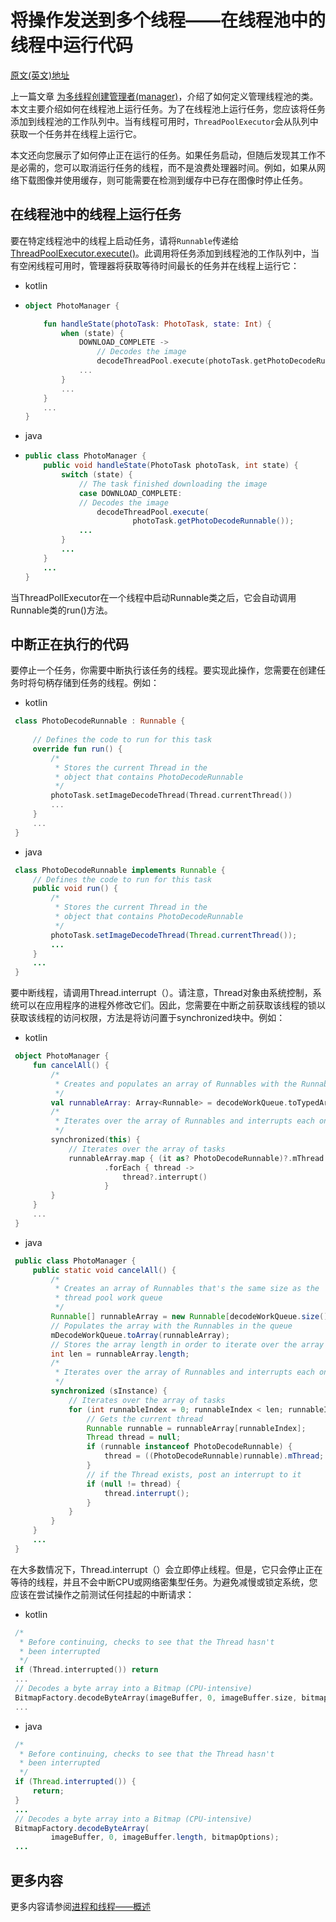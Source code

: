 # 将操作发送到多个线程——在线程池中的线程中运行代码

[原文(英文)地址](https://developer.android.com/training/multiple-threads/run-code#kotlin)

上一篇文章 [为多线程创建管理者(manager)](./将操作发送到多个线程——为多线程创建管理者(manager).md)，介绍了如何定义管理线程池的类。本文主要介绍如何在线程池上运行任务。为了在线程池上运行任务，您应该将任务添加到线程池的工作队列中。当有线程可用时，`ThreadPoolExecutor`会从队列中获取一个任务并在线程上运行它。

本文还向您展示了如何停止正在运行的任务。如果任务启动，但随后发现其工作不是必需的，您可以取消运行任务的线程，而不是浪费处理器时间。例如，如果从网络下载图像并使用缓存，则可能需要在检测到缓存中已存在图像时停止任务。

## 在线程池中的线程上运行任务

要在特定线程池中的线程上启动任务，请将`Runnable`传递给[ThreadPoolExecutor.execute()](https://developer.android.com/reference/java/util/concurrent/ThreadPoolExecutor.html#execute(java.lang.Runnable))。此调用将任务添加到线程池的工作队列中，当有空闲线程可用时，管理器将获取等待时间最长的任务并在线程上运行它：

- kotlin

- ```kotlin
  object PhotoManager {
  
      fun handleState(photoTask: PhotoTask, state: Int) {
          when (state) {
              DOWNLOAD_COMPLETE ->
                  // Decodes the image
                  decodeThreadPool.execute(photoTask.getPhotoDecodeRunnable())
              ...
          }
          ...
      }
      ...
  }
  ```

- java

- ```java
  public class PhotoManager {
      public void handleState(PhotoTask photoTask, int state) {
          switch (state) {
              // The task finished downloading the image
              case DOWNLOAD_COMPLETE:
              // Decodes the image
                  decodeThreadPool.execute(
                          photoTask.getPhotoDecodeRunnable());
              ...
          }
          ...
      }
      ...
  }
  ```

当ThreadPollExecutor在一个线程中启动Runnable类之后，它会自动调用Runnable类的run()方法。

## 中断正在执行的代码

要停止一个任务，你需要中断执行该任务的线程。要实现此操作，您需要在创建任务时将句柄存储到任务的线程。例如：

- kotlin

 ```kotlin
  class PhotoDecodeRunnable : Runnable {
  
      // Defines the code to run for this task
      override fun run() {
          /*
           * Stores the current Thread in the
           * object that contains PhotoDecodeRunnable
           */
          photoTask.setImageDecodeThread(Thread.currentThread())
          ...
      }
      ...
  }
  ```

- java

 ```java
  class PhotoDecodeRunnable implements Runnable {
      // Defines the code to run for this task
      public void run() {
          /*
           * Stores the current Thread in the
           * object that contains PhotoDecodeRunnable
           */
          photoTask.setImageDecodeThread(Thread.currentThread());
          ...
      }
      ...
  }
  ```

要中断线程，请调用Thread.interrupt（）。请注意，Thread对象由系统控制，系统可以在应用程序的进程外修改它们。因此，您需要在中断之前获取该线程的锁以获取该线程的访问权限，方法是将访问置于synchronized块中。例如：

- kotlin

 ```kotlin
  object PhotoManager {
      fun cancelAll() {
          /*
           * Creates and populates an array of Runnables with the Runnables in the queue
           */
          val runnableArray: Array<Runnable> = decodeWorkQueue.toTypedArray()
          /*
           * Iterates over the array of Runnables and interrupts each one's Thread.
           */
          synchronized(this) {
              // Iterates over the array of tasks
              runnableArray.map { (it as? PhotoDecodeRunnable)?.mThread }
                      .forEach { thread ->
                          thread?.interrupt()
                      }
          }
      }
      ...
  }
  ```

- java

 ```java
  public class PhotoManager {
      public static void cancelAll() {
          /*
           * Creates an array of Runnables that's the same size as the
           * thread pool work queue
           */
          Runnable[] runnableArray = new Runnable[decodeWorkQueue.size()];
          // Populates the array with the Runnables in the queue
          mDecodeWorkQueue.toArray(runnableArray);
          // Stores the array length in order to iterate over the array
          int len = runnableArray.length;
          /*
           * Iterates over the array of Runnables and interrupts each one's Thread.
           */
          synchronized (sInstance) {
              // Iterates over the array of tasks
              for (int runnableIndex = 0; runnableIndex < len; runnableIndex++) {
                  // Gets the current thread
                  Runnable runnable = runnableArray[runnableIndex];
                  Thread thread = null;
                  if (runnable instanceof PhotoDecodeRunnable) {
                      thread = ((PhotoDecodeRunnable)runnable).mThread;
                  }
                  // if the Thread exists, post an interrupt to it
                  if (null != thread) {
                      thread.interrupt();
                  }
              }
          }
      }
      ...
  }
  ```

在大多数情况下，Thread.interrupt（）会立即停止线程。但是，它只会停止正在等待的线程，并且不会中断CPU或网络密集型任务。为避免减慢或锁定系统，您应该在尝试操作之前测试任何挂起的中断请求：

- kotlin

 ```kotlin
  /*
   * Before continuing, checks to see that the Thread hasn't
   * been interrupted
   */
  if (Thread.interrupted()) return
  ...
  // Decodes a byte array into a Bitmap (CPU-intensive)
  BitmapFactory.decodeByteArray(imageBuffer, 0, imageBuffer.size, bitmapOptions)
  ...
  ```

- java

 ```java
  /*
   * Before continuing, checks to see that the Thread hasn't
   * been interrupted
   */
  if (Thread.interrupted()) {
      return;
  }
  ...
  // Decodes a byte array into a Bitmap (CPU-intensive)
  BitmapFactory.decodeByteArray(
          imageBuffer, 0, imageBuffer.length, bitmapOptions);
  ...
  ```

## 更多内容

更多内容请参阅[进程和线程——概述](…/BestPractices/Performance/进程和线程——概述.md)

